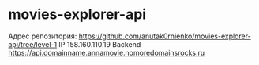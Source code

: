 # movies-explorer-api

Адрес репозитория: https://github.com/anutak0rnienko/movies-explorer-api/tree/level-1
IP 158.160.110.19
Backend https://api.domainname.annamovie.nomoredomainsrocks.ru
